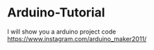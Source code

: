 # Arduino-Tutorial
I will show you a arduino project code  https://www.instagram.com/arduino_maker2011/
